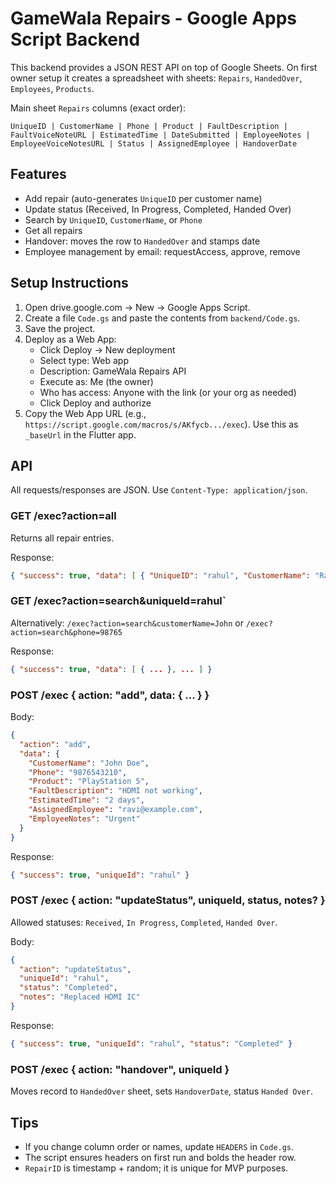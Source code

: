 # GameWala Repairs - Google Apps Script Backend

This backend provides a JSON REST API on top of Google Sheets. On first owner setup it creates a spreadsheet with sheets: `Repairs`, `HandedOver`, `Employees`, `Products`.

Main sheet `Repairs` columns (exact order):

```
UniqueID | CustomerName | Phone | Product | FaultDescription | FaultVoiceNoteURL | EstimatedTime | DateSubmitted | EmployeeNotes | EmployeeVoiceNotesURL | Status | AssignedEmployee | HandoverDate
```

## Features
- Add repair (auto-generates `UniqueID` per customer name)
- Update status (Received, In Progress, Completed, Handed Over)
- Search by `UniqueID`, `CustomerName`, or `Phone`
- Get all repairs
- Handover: moves the row to `HandedOver` and stamps date
- Employee management by email: requestAccess, approve, remove

## Setup Instructions
1. Open drive.google.com → New → Google Apps Script.
2. Create a file `Code.gs` and paste the contents from `backend/Code.gs`.
3. Save the project.
4. Deploy as a Web App:
   - Click Deploy → New deployment
   - Select type: Web app
   - Description: GameWala Repairs API
   - Execute as: Me (the owner)
   - Who has access: Anyone with the link (or your org as needed)
   - Click Deploy and authorize
5. Copy the Web App URL (e.g., `https://script.google.com/macros/s/AKfycb.../exec`). Use this as `_baseUrl` in the Flutter app.

## API
All requests/responses are JSON. Use `Content-Type: application/json`.

### GET /exec?action=all
Returns all repair entries.

Response:
```json
{ "success": true, "data": [ { "UniqueID": "rahul", "CustomerName": "Rahul" } ] }
```

### GET /exec?action=search&uniqueId=rahul`
Alternatively: `/exec?action=search&customerName=John` or `/exec?action=search&phone=98765`

Response:
```json
{ "success": true, "data": [ { ... }, ... ] }
```

### POST /exec { action: "add", data: { ... } }
Body:
```json
{
  "action": "add",
  "data": {
    "CustomerName": "John Doe",
    "Phone": "9876543210",
    "Product": "PlayStation 5",
    "FaultDescription": "HDMI not working",
    "EstimatedTime": "2 days",
    "AssignedEmployee": "ravi@example.com",
    "EmployeeNotes": "Urgent"
  }
}
```

Response:
```json
{ "success": true, "uniqueId": "rahul" }
```

### POST /exec { action: "updateStatus", uniqueId, status, notes? }
Allowed statuses: `Received`, `In Progress`, `Completed`, `Handed Over`.

Body:
```json
{
  "action": "updateStatus",
  "uniqueId": "rahul",
  "status": "Completed",
  "notes": "Replaced HDMI IC"
}
```

Response:
```json
{ "success": true, "uniqueId": "rahul", "status": "Completed" }
```

### POST /exec { action: "handover", uniqueId }
Moves record to `HandedOver` sheet, sets `HandoverDate`, status `Handed Over`.

## Tips
- If you change column order or names, update `HEADERS` in `Code.gs`.
- The script ensures headers on first run and bolds the header row.
- `RepairID` is timestamp + random; it is unique for MVP purposes.
